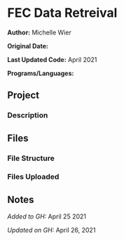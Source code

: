 # FEC Data Retreival 

**Author:** Michelle Wier

**Original Date:** 

**Last Updated Code:** April 2021

**Programs/Languages:** 

## Project
### Description

## Files
### File Structure
 
### Files Uploaded

## Notes 

 
 
 
*Added to GH:* April 25 2021

*Updated on GH:* April 26, 2021



